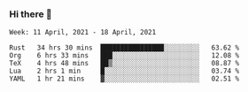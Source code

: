 ### Hi there 👋

<!--START_SECTION:waka-->
```text
Week: 11 April, 2021 - 18 April, 2021

Rust   34 hrs 30 mins  ████████████████░░░░░░░░░   63.62 % 
Org    6 hrs 33 mins   ███░░░░░░░░░░░░░░░░░░░░░░   12.08 % 
TeX    4 hrs 48 mins   ██▒░░░░░░░░░░░░░░░░░░░░░░   08.87 % 
Lua    2 hrs 1 min     █░░░░░░░░░░░░░░░░░░░░░░░░   03.74 % 
YAML   1 hr 21 mins    ▓░░░░░░░░░░░░░░░░░░░░░░░░   02.51 % 
```
<!--END_SECTION:waka-->

<!--
**yqmmm/yqmmm** is a ✨ _special_ ✨ repository because its `README.md` (this file) appears on your GitHub profile.

Here are some ideas to get you started:

- 🔭 I’m currently working on ...
- 🌱 I’m currently learning ...
- 👯 I’m looking to collaborate on ...
- 🤔 I’m looking for help with ...
- 💬 Ask me about ...
- 📫 How to reach me: ...
- 😄 Pronouns: ...
- ⚡ Fun fact: ...
-->
